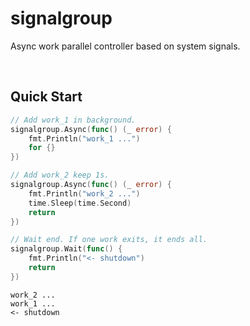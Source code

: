 # signalgroup

Async work parallel controller based on system signals.

<br>

## Quick Start

```go
// Add work_1 in background.
signalgroup.Async(func() (_ error) {
    fmt.Println("work_1 ...")
    for {}
})

// Add work_2 keep 1s.
signalgroup.Async(func() (_ error) {
    fmt.Println("work_2 ...")
    time.Sleep(time.Second)
    return
})

// Wait end. If one work exits, it ends all.
signalgroup.Wait(func() {
    fmt.Println("<- shutdown")
    return
})
```
```
work_2 ...
work_1 ...
<- shutdown
```
